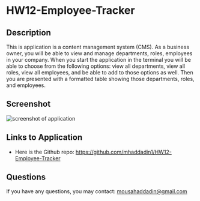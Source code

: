 # HW12-Employee-Tracker

## Description

This is application is a content management system (CMS). As a business owner, you will be able to view and manage departments, roles, employees in your company. When you start the application in the terminal you will be able to choose from the following options: view all departments, view all roles, view all employees, and be able to add to those options as well. Then you are presented with a formatted table showing those departments, roles, and employees.

## Screenshot

![screenshot of application]()

## Links to Application

- Here is the Github repo: https://github.com/mhaddadin1/HW12-Employee-Tracker

## Questions

If you have any questions, you may contact: mousahaddadin@gmail.com
